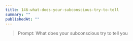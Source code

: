 ```yaml
---
title: 146-what-does-your-subconscious-try-to-tell
summary: ""
publishedAt: ""
---
```


> Prompt: What does your subconscious try to tell you

